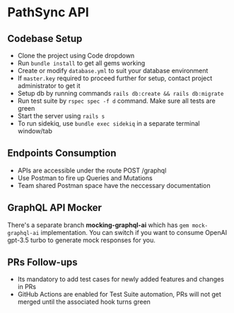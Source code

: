 # PathSync API

## Codebase Setup

* Clone the project using Code dropdown
* Run `bundle install` to get all gems working
* Create or modify `database.yml` to suit your database environment
* If `master.key` required to proceed further for setup, contact project administrator to get it
* Setup db by running commands `rails db:create && rails db:migrate`
* Run test suite by `rspec spec -f d` command. Make sure all tests are green
* Start the server using `rails s`
* To run sidekiq, use `bundle exec sidekiq` in a separate terminal window/tab

## Endpoints Consumption

* APIs are accessible under the route POST /graphql
* Use Postman to fire up Queries and Mutations
* Team shared Postman space have the neccessary documentation

## GraphQL API Mocker

There's a separate branch __mocking-graphql-ai__ which has `gem mock-graphql-ai` implementation. You can switch if you want to consume OpenAI gpt-3.5 turbo to generate mock responses for you.

## PRs Follow-ups

* Its mandatory to add test cases for newly added features and changes in PRs
* GitHub Actions are enabled for Test Suite automation, PRs will not get merged until the associated hook turns green